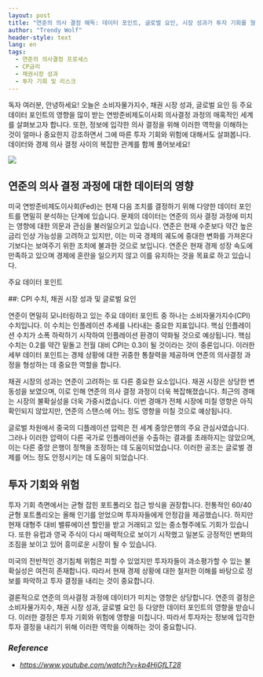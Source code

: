 ```yaml
---
layout: post
title: "연준의 의사 결정 해독: 데이터 포인트, 글로벌 요인, 시장 성과가 투자 기회를 형성하는 방법 "
author: "Trendy Wolf"
header-style: text
lang: en
tags:
  - 연준의 의사결정 프로세스
  - CP금리
  - 채권시장 성과
  - 투자 기회 및 리스크
---
```


독자 여러분, 안녕하세요! 오늘은 소비자물가지수, 채권 시장 성과, 글로벌 요인 등 주요 데이터 포인트의 영향을 많이 받는 연방준비제도이사회 의사결정 과정의 매혹적인 세계를 살펴보고자 합니다. 또한, 정보에 입각한 의사 결정을 위해 이러한 역학을 이해하는 것이 얼마나 중요한지 강조하면서 그에 따른 투자 기회와 위험에 대해서도 살펴봅니다. 데이터와 경제 의사 결정 사이의 복잡한 관계를 함께 풀어보세요! 

<img
    src="https://i.ytimg.com/vi/kp4HjGfLT28/hqdefault.jpg"
/>






## 연준의 의사 결정 과정에 대한 데이터의 영향

미국 연방준비제도이사회(Fed)는 현재 다음 조치를 결정하기 위해 다양한 데이터 포인트를 면밀히 분석하는 단계에 있습니다. 문제의 데이터는 연준의 의사 결정 과정에 미치는 영향에 대한 의문과 관심을 불러일으키고 있습니다. 연준은 현재 수준보다 약간 높은 금리 인상 가능성을 고려하고 있지만, 이는 미국 경제의 궤도에 중대한 변화를 가져온다기보다는 보여주기 위한 조치에 불과한 것으로 보입니다. 연준은 현재 경제 성장 속도에 만족하고 있으며 경제에 혼란을 일으키지 않고 이를 유지하는 것을 목표로 하고 있습니다. 

주요 데이터 포인트 

##: CPI 수치, 채권 시장 성과 및 글로벌 요인

연준이 면밀히 모니터링하고 있는 주요 데이터 포인트 중 하나는 소비자물가지수(CPI) 수치입니다. 이 수치는 인플레이션 추세를 나타내는 중요한 지표입니다. 핵심 인플레이션 수치가 소폭 하락하기 시작하여 인플레이션 환경이 약화될 것으로 예상됩니다. 핵심 수치는 0.2를 약간 밑돌고 전월 대비 CPI는 0.3이 될 것이라는 것이 중론입니다. 이러한 세부 데이터 포인트는 경제 상황에 대한 귀중한 통찰력을 제공하며 연준의 의사결정 과정을 형성하는 데 중요한 역할을 합니다.

채권 시장의 성과는 연준이 고려하는 또 다른 중요한 요소입니다. 채권 시장은 상당한 변동성을 보였으며, 이로 인해 연준의 의사 결정 과정이 더욱 복잡해졌습니다. 최근의 경매는 시장의 불확실성을 더욱 가중시켰습니다. 이번 경매가 전체 시장에 미칠 영향은 아직 확인되지 않았지만, 연준의 스탠스에 어느 정도 영향을 미칠 것으로 예상됩니다.

글로벌 차원에서 중국의 디플레이션 압력은 전 세계 중앙은행의 주요 관심사였습니다. 그러나 이러한 압력이 다른 국가로 인플레이션을 수출하는 결과를 초래하지는 않았으며, 이는 다른 중앙 은행이 정책을 조정하는 데 도움이되었습니다. 이러한 공조는 글로벌 경제를 어느 정도 안정시키는 데 도움이 되었습니다. 



## 투자 기회와 위험

투자 기회 측면에서는 균형 잡힌 포트폴리오 접근 방식을 권장합니다. 전통적인 60/40 균형 포트폴리오는 올해 인기를 얻었으며 투자자들에게 안정감을 제공했습니다. 하지만 현재 대형주 대비 밸류에이션 할인을 받고 거래되고 있는 중소형주에도 기회가 있습니다. 또한 유럽과 영국 주식이 다시 매력적으로 보이기 시작했고 일본도 긍정적인 변화의 조짐을 보이고 있어 흥미로운 시장이 될 수 있습니다.

미국의 전반적인 경기침체 위험은 피할 수 있었지만 투자자들이 과소평가할 수 있는 불확실성은 여전히 존재합니다. 따라서 현재 경제 상황에 대한 철저한 이해를 바탕으로 정보를 파악하고 투자 결정을 내리는 것이 중요합니다.

결론적으로 연준의 의사결정 과정에 데이터가 미치는 영향은 상당합니다. 연준의 결정은 소비자물가지수, 채권 시장 성과, 글로벌 요인 등 다양한 데이터 포인트의 영향을 받습니다. 이러한 결정은 투자 기회와 위험에 영향을 미칩니다. 따라서 투자자는 정보에 입각한 투자 결정을 내리기 위해 이러한 역학을 이해하는 것이 중요합니다. 


### _Reference_
- _https://www.youtube.com/watch?v=kp4HjGfLT28_

